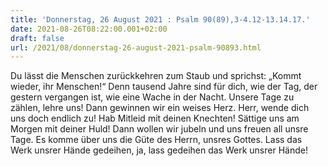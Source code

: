 ```yaml
---
title: 'Donnerstag, 26 August 2021 : Psalm 90(89),3-4.12-13.14.17.'
date: 2021-08-26T08:22:00.001+02:00
draft: false
url: /2021/08/donnerstag-26-august-2021-psalm-90893.html
---
```


Du lässt die Menschen zurückkehren zum Staub und sprichst: „Kommt wieder, ihr Menschen!“ Denn tausend Jahre sind für dich, wie der Tag, der gestern vergangen ist, wie eine Wache in der Nacht. Unsere Tage zu zählen, lehre uns! Dann gewinnen wir ein weises Herz. Herr, wende dich uns doch endlich zu! Hab Mitleid mit deinen Knechten! Sättige uns am Morgen mit deiner Huld! Dann wollen wir jubeln und uns freuen all unsre Tage. Es komme über uns die Güte des Herrn, unsres Gottes. Lass das Werk unsrer Hände gedeihen, ja, lass gedeihen das Werk unsrer Hände!
